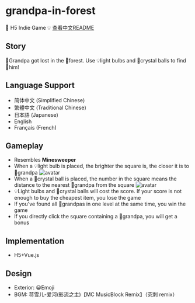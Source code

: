 # grandpa-in-forest
👴 H5 Indie Game 💡 <a href="https://github.com/Liadrinz/grandpa-in-forest/blob/master/README.md">查看中文README</a>

## Story

👴Grandpa got lost in the 🌳forest. Use 💡light bulbs and 🔮crystal balls to find 👴him!

## Language Support
- 简体中文 (Simplified Chinese)
- 繁體中文 (Traditional Chinese)
- 日本語 (Japanese)
- English
- Français (French)

## Gameplay

- Resembles <b>Minesweeper</b>
- When a 💡light bulb is placed, the brighter the square is, the closer it is to 👴grandpa
![avatar](https://github.com/Liadrinz/grandpa-in-forest/light-bulb.png)
- When a 🔮crystal ball is placed, the number in the square means the distance to the nearest 👴grandpa from the square
![avatar](https://github.com/Liadrinz/grandpa-in-forest/crystal-ball.png)
- 💡Light bulbs and 🔮crystal balls will cost the score. If your score is not enough to buy the cheapest item, you lose the game
- If you've found all 👴grandpas in one level at the same time, you win the game
- If you directly click the square containing a 👴grandpa, you will get a bonus

## Implementation

- H5+Vue.js

## Design

- Exterior: 😀Emoji
- BGM: 蒋雪儿-爱河(影流之主)【MC MusicBlock Remix】（究刺 remix）
